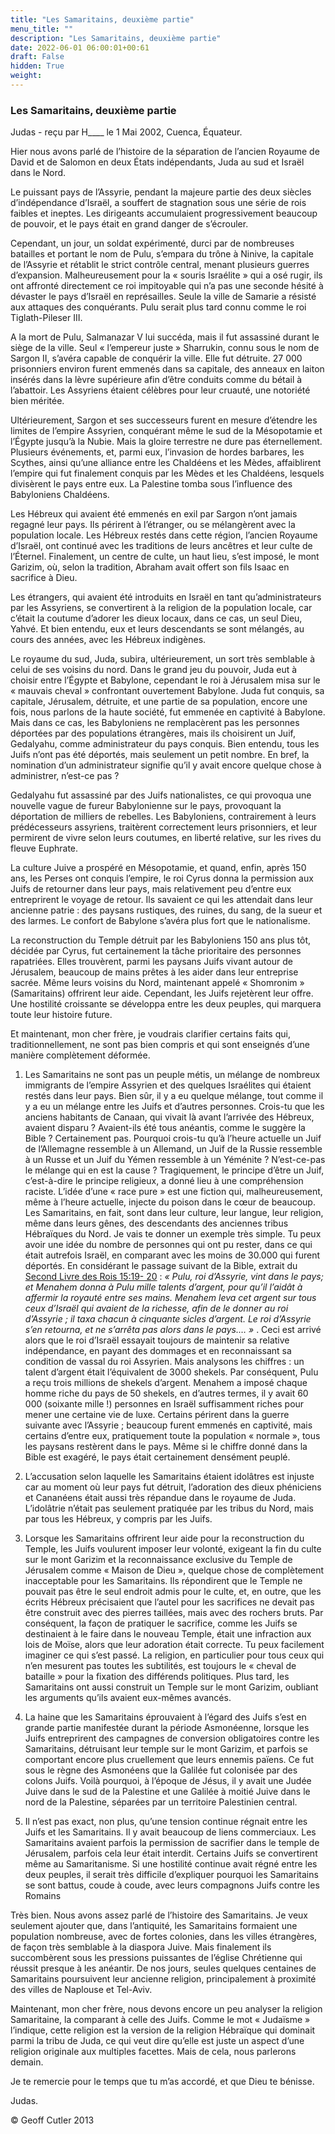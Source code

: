 ```yaml
---
title: "Les Samaritains, deuxième partie"
menu_title: ""
description: "Les Samaritains, deuxième partie"
date: 2022-06-01 06:00:01+00:61
draft: False
hidden: True
weight:
---
```

### Les Samaritains, deuxième partie

Judas - reçu par H____ le 1 Mai 2002, Cuenca, Équateur.

Hier nous avons parlé de l’histoire de la séparation de l’ancien Royaume de David et de Salomon en deux États indépendants, Juda au sud et Israël dans le Nord.

Le puissant pays de l’Assyrie, pendant la majeure partie des deux siècles d’indépendance d’Israël, a souffert de stagnation sous une série de rois faibles et ineptes. Les dirigeants accumulaient progressivement beaucoup de pouvoir, et le pays était en grand danger de s’écrouler.

Cependant, un jour, un soldat expérimenté, durci par de nombreuses batailles et portant le nom de Pulu, s’empara du trône à Ninive, la capitale de l’Assyrie et rétablit le strict contrôle central, menant plusieurs guerres d’expansion. Malheureusement pour la « souris Israélite » qui a osé rugir, ils ont affronté directement ce roi impitoyable qui n’a pas une seconde hésité à dévaster le pays d’Israël en représailles. Seule la ville de Samarie a résisté aux attaques des conquérants. Pulu serait plus tard connu comme le roi Tiglath-Pileser III.

A la mort de Pulu, Salmanazar V lui succéda, mais il fut assassiné durant le siège de la ville. Seul  « l’empereur juste » Sharrukin, connu sous le nom de Sargon II, s’avéra capable de conquérir la ville. Elle fut détruite. 27 000 prisonniers environ furent emmenés dans sa capitale, des anneaux en laiton insérés dans la lèvre supérieure afin d’être conduits comme du bétail à l’abattoir. Les Assyriens étaient célèbres pour leur cruauté, une notoriété bien méritée.

Ultérieurement, Sargon et ses successeurs furent en mesure d’étendre les limites de l’empire Assyrien, conquérant même le sud de la Mésopotamie et l’Égypte jusqu’à la Nubie. Mais la gloire terrestre ne dure pas éternellement. Plusieurs événements, et, parmi eux, l’invasion de hordes barbares, les Scythes, ainsi qu’une alliance entre les Chaldéens et les Mèdes, affaiblirent l’empire qui fut finalement conquis par les Mèdes et les Chaldéens, lesquels divisèrent le pays entre eux. La Palestine tomba sous l’influence des Babyloniens Chaldéens.

Les Hébreux qui avaient été emmenés en exil par Sargon n’ont jamais regagné leur pays. Ils périrent à l’étranger, ou se mélangèrent avec la population locale. Les Hébreux restés dans cette région, l’ancien Royaume d’Israël, ont continué avec les traditions de leurs ancêtres et leur culte de l’Éternel. Finalement, un centre de culte, un haut lieu, s’est imposé, le mont Garizim, où, selon la tradition, Abraham avait offert son fils Isaac en sacrifice à Dieu.

Les étrangers, qui avaient été introduits en Israël en tant qu’administrateurs par les Assyriens, se convertirent à la religion de la population locale, car c’était la coutume d’adorer les dieux locaux, dans ce cas, un seul Dieu, Yahvé. Et bien entendu, eux et leurs descendants se sont mélangés, au cours des années, avec les Hébreux indigènes.

Le royaume du sud, Juda, subira, ultérieurement, un sort très semblable à celui de ses voisins du nord. Dans le grand jeu du pouvoir, Juda eut à choisir entre l’Égypte et Babylone, cependant le roi à Jérusalem misa sur le « mauvais cheval » confrontant ouvertement Babylone. Juda fut conquis, sa capitale, Jérusalem, détruite, et une partie de sa population, encore une fois, nous parlons de la haute société, fut emmenée en captivité à Babylone. Mais dans ce cas, les Babyloniens ne remplacèrent pas les personnes déportées par des populations étrangères, mais ils choisirent un Juif, Gedalyahu, comme administrateur du pays conquis. Bien entendu, tous les Juifs n’ont pas été déportés, mais seulement un petit nombre. En bref, la nomination d’un administrateur signifie qu’il y avait encore quelque chose à administrer, n’est-ce pas ?

Gedalyahu fut assassiné par des Juifs nationalistes, ce qui provoqua une nouvelle vague de fureur Babylonienne sur le pays, provoquant la déportation de milliers de rebelles. Les Babyloniens, contrairement à leurs prédécesseurs assyriens, traitèrent correctement leurs prisonniers, et leur permirent de vivre selon leurs coutumes, en liberté relative, sur les rives du fleuve Euphrate.

La culture Juive a prospéré en Mésopotamie, et quand, enfin, après 150 ans, les Perses ont conquis l’empire, le roi Cyrus donna la permission aux Juifs de retourner dans leur pays, mais relativement peu d’entre eux entreprirent le voyage de retour. Ils savaient ce qui les attendait dans leur ancienne patrie : des paysans rustiques, des ruines, du sang, de la sueur et des larmes. Le confort de Babylone s’avéra plus fort que le nationalisme.

La reconstruction du Temple détruit par les Babyloniens 150 ans plus tôt, décidée par Cyrus, fut certainement la tâche prioritaire des personnes rapatriées. Elles trouvèrent, parmi les paysans Juifs vivant autour de Jérusalem, beaucoup de mains prêtes à les aider dans leur entreprise sacrée. Même leurs voisins du Nord, maintenant appelé « Shomronim » (Samaritains) offrirent leur aide. Cependant, les Juifs rejetèrent leur offre. Une hostilité croissante se développa entre les deux peuples, qui marquera toute leur histoire future.

Et maintenant, mon cher frère, je voudrais clarifier certains faits qui, traditionnellement, ne sont pas bien compris et qui sont enseignés d’une manière complètement déformée.

1. Les Samaritains ne sont pas un peuple métis, un mélange de nombreux immigrants de  l’empire Assyrien et des quelques Israélites qui étaient restés dans leur pays. Bien sûr, il y a eu quelque mélange, tout comme il y a eu un mélange entre les Juifs et d’autres personnes. Crois-tu que les anciens habitants de Canaan, qui vivait là avant l’arrivée des Hébreux, avaient disparu ? Avaient-ils été tous anéantis, comme le suggère la Bible ? Certainement pas. Pourquoi crois-tu qu’à l’heure actuelle un Juif de l’Allemagne ressemble à un Allemand, un Juif de la Russie ressemble à un Russe et un Juif du Yémen ressemble à un Yéménite ? N’est-ce-pas le mélange qui en est la cause ? Tragiquement, le principe d’être un Juif, c’est-à-dire le principe religieux, a donné lieu à une compréhension raciste. L’idée d’une « race pure » est une fiction qui, malheureusement, même à l’heure actuelle, injecte du poison dans le cœur de beaucoup. Les Samaritains, en fait, sont dans leur culture, leur langue, leur religion, même dans leurs gênes, des descendants des anciennes tribus Hébraïques du Nord. Je vais te donner un exemple très simple. Tu peux avoir une idée du nombre de personnes qui ont pu rester, dans ce qui était autrefois Israël, en comparant avec les moins de 30.000 qui furent déportés. En considérant le passage suivant de la Bible, extrait du [Second Livre des Rois 15:19- 20](https://saintebible.com/2_kings/15-19.htm) : *« Pulu, roi d’Assyrie, vint dans le pays; et Menahem donna à Pulu mille talents d’argent, pour qu’il l’aidât à affermir la royauté entre ses mains. Menahem leva cet argent sur tous ceux d’Israël qui avaient de la richesse, afin de le donner au roi d’Assyrie ; il taxa chacun à cinquante sicles d’argent. Le roi d’Assyrie s’en retourna, et ne s’arrêta pas alors dans le pays.… »* . Ceci est arrivé alors que le roi d’Israël essayait toujours de maintenir sa relative indépendance, en payant des dommages et en reconnaissant sa condition de vassal du roi Assyrien. Mais analysons les chiffres : un talent d’argent était l’équivalent de 3000 shekels. Par conséquent, Pulu a reçu trois millions de shekels d’argent. Menahem a imposé chaque homme riche du pays de 50 shekels, en d’autres termes, il y avait 60 000 (soixante mille !) personnes en Israël suffisamment riches pour mener une certaine vie de luxe. Certains périrent dans la guerre suivante avec l’Assyrie ; beaucoup furent emmenés en captivité, mais certains d’entre eux, pratiquement toute la population « normale », tous les paysans restèrent dans le pays. Même si le chiffre donné dans la Bible est exagéré, le pays était certainement densément peuplé.

2. L’accusation selon laquelle les Samaritains étaient idolâtres est injuste car au moment où leur pays fut détruit, l’adoration des dieux phéniciens et Cananéens était aussi très répandue dans le royaume de Juda. L’idolâtrie n’était pas seulement pratiquée par les tribus du Nord, mais par tous les Hébreux, y compris par les Juifs.

3. Lorsque les Samaritains offrirent leur aide pour la reconstruction du Temple, les Juifs voulurent imposer leur volonté, exigeant la fin du culte sur le mont Garizim et la reconnaissance exclusive du Temple de Jérusalem comme « Maison de Dieu », quelque chose de complètement inacceptable pour les Samaritains. Ils répondirent que le Temple ne pouvait pas être le seul endroit admis pour le culte, et, en outre, que les écrits Hébreux précisaient que l’autel pour les sacrifices ne devait pas être construit avec des pierres taillées, mais avec des rochers bruts. Par conséquent, la façon de pratiquer le sacrifice, comme les Juifs se destinaient à le faire dans le nouveau Temple, était une infraction aux lois de Moïse, alors que leur adoration  était correcte. Tu peux facilement imaginer ce qui s’est passé. La religion, en particulier pour tous ceux qui n’en mesurent pas toutes les subtilités, est toujours le « cheval de bataille » pour la fixation des différends politiques. Plus tard, les Samaritains ont aussi construit un Temple sur le mont Garizim, oubliant les arguments qu’ils avaient eux-mêmes avancés.

4. La haine que les Samaritains éprouvaient à l’égard des Juifs s’est en grande partie manifestée durant la période Asmonéenne, lorsque les Juifs entreprirent des campagnes de conversion obligatoires contre les Samaritains, détruisant leur temple sur le mont Garizim, et parfois se comportant encore plus cruellement que leurs ennemis païens. Ce fut sous le règne des Asmonéens que la Galilée fut colonisée par des colons Juifs. Voilà pourquoi, à l’époque de Jésus, il y avait une Judée Juive dans le sud de la Palestine et une Galilée à moitié Juive dans le nord de la Palestine, séparées par un territoire Palestinien central.

5. Il n’est pas exact, non plus, qu’une tension continue régnait entre les Juifs et les Samaritains. Il y avait beaucoup de liens commerciaux. Les Samaritains avaient parfois la permission de sacrifier dans le temple de Jérusalem, parfois cela leur était interdit. Certains Juifs se convertirent même au Samaritanisme. Si une hostilité continue avait régné entre les deux peuples, il serait très difficile d’expliquer pourquoi les Samaritains se sont battus, coude à coude, avec leurs compagnons Juifs contre les Romains

Très bien. Nous avons assez parlé de l’histoire des Samaritains. Je veux seulement ajouter que, dans l’antiquité, les Samaritains formaient une population nombreuse, avec de fortes colonies, dans les villes étrangères, de façon très semblable à la diaspora Juive. Mais finalement ils succombèrent sous les pressions puissantes de l’église Chrétienne qui réussit presque à les anéantir. De nos jours, seules quelques centaines de Samaritains poursuivent leur ancienne religion, principalement à proximité des villes de Naplouse et Tel-Aviv.

Maintenant, mon cher frère, nous devons encore un peu analyser la religion Samaritaine, la comparant à celle des Juifs. Comme le mot « Judaïsme » l’indique, cette religion est la version de la religion Hébraïque qui dominait parmi la tribu de Juda, ce qui veut dire qu’elle est juste un aspect d’une religion originale aux multiples facettes. Mais de cela, nous parlerons demain.

Je te remercie pour le temps que tu m’as accordé, et que Dieu te bénisse.

Judas.

© Geoff Cutler 2013
